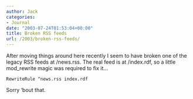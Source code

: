 ```yaml
---
author: Jack
categories:
- Journal
date: "2003-07-24T01:53:04+00:00"
title: Broken RSS feeds
url: /2003/broken-rss-feeds/
---
```


After moving things around here recently I seem to have broken one of the legacy RSS feeds at /news.rss. The real feed is at /index.rdf, so a little mod_rewrite magic was required to fix it&#8230;



`RewriteRule ^news.rss index.rdf`

Sorry &#8216;bout that.